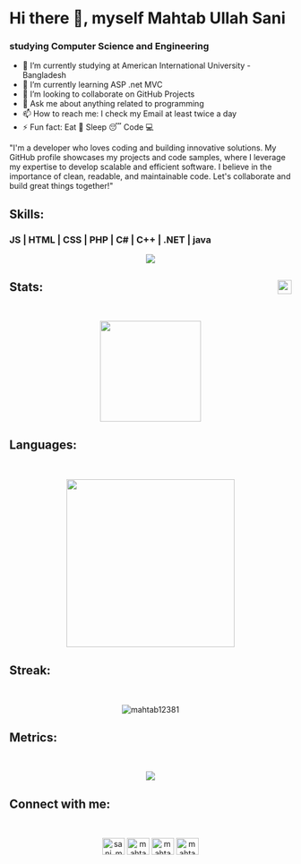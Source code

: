 # Hi there 👋, myself Mahtab Ullah Sani
### studying Computer Science and Engineering

- 🔭 I’m currently studying at American International University - Bangladesh 
- 🌱 I’m currently learning ASP .net MVC 
- 👯 I’m looking to collaborate on GitHub Projects 
- 💬 Ask me about anything related to programming 
- 📫 How to reach me: I check my Email at least twice a day 
- ⚡ Fun fact: Eat 🍗 Sleep 😴 Code 💻 

"I'm a developer who loves coding and building innovative solutions. My GitHub profile showcases my projects and code samples, where I leverage my expertise to develop scalable and efficient software. I believe in the importance of clean, readable, and maintainable code. Let's collaborate and build great things together!"

## Skills: <br>
 ### JS  | HTML | CSS | PHP | C# | C++ | .NET | java

<p align="center">
  <a href="https://skillicons.dev">
    <img src="https://skillicons.dev/icons?i=js,html,css,php,cs,cpp,dotnet,c,bootstrap,visualstudio,vscode,java&perline=4" />
  </a>
</p>

 ## Stats: <img height="25em" src="https://komarev.com/ghpvc/?username=Mahtab12381&color=blueviolet&style=plastic" align = "right"/>
<br>
<p align="center">
<img height="180em" src="https://github-readme-stats.vercel.app/api?username=Mahtab12381&show_icons=true&theme=tokyonight&border_radius=15&card_width=500px" align = "center"/>
</p>

## Languages: 
<br>
<p align="center">
<img width = "300em " src="https://github-readme-stats.vercel.app/api/top-langs/?username=anuraghazra&layout=compact)" align = "center"/>
</p>

## Streak: 
<br>
<p align="center">
<img src="https://github-readme-streak-stats.herokuapp.com/?user=mahtab12381&" alt="mahtab12381"  align = "center"/>
</p>


## Metrics: 
<br>
<p align="center">
<img  src="https://metrics.lecoq.io/Mahtab12381" align = "center"/>
</p>

## Connect with me: 
<br>
<p align="Center">
<a href="https://twitter.com/sani_mahtab" target="blank"><img align="center" src="https://raw.githubusercontent.com/rahuldkjain/github-profile-readme-generator/master/src/images/icons/Social/twitter.svg" alt="sani_mahtab" height="30" width="40" /></a>
<a href="https://linkedin.com/in/mahtab-ullah-sani-80989b176" target="blank"><img align="center" src="https://raw.githubusercontent.com/rahuldkjain/github-profile-readme-generator/master/src/images/icons/Social/linked-in-alt.svg" alt="mahtab-ullah-sani-80989b176" height="30" width="40" /></a>
<a href="https://fb.com/mahtabsani.065" target="blank"><img align="center" src="https://raw.githubusercontent.com/rahuldkjain/github-profile-readme-generator/master/src/images/icons/Social/facebook.svg" alt="mahtabsani.065" height="30" width="40" /></a>
<a href="https://instagram.com/mahtab.sani12381" target="blank"><img align="center" src="https://raw.githubusercontent.com/rahuldkjain/github-profile-readme-generator/master/src/images/icons/Social/instagram.svg" alt="mahtab.sani12381" height="30" width="40" /></a>
</p>
